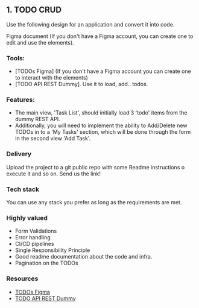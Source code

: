 ## 1. TODO CRUD

Use the following design for an application and convert it into code.

Figma document (If you don't have a Figma account, you can create one to edit and use the elements).

### Tools:

- [TODOs Figma] (If you don't have a Figma account you can create one to interact with the elements)
- [TODO API REST Dummy]. Use it to load, add.. todos.

### Features:

- The main view, 'Task List', should initially load 3 'todo' items from the dummy REST API.
- Additionally, you will need to implement the ability to Add/Delete new TODOs in to a 'My Tasks' section, which will be done through the form in the second view 'Add Task'.

### Delivery

Upload the project to a git public repo with some Readme instructions o execute it and so on. Send us the link!

### Tech stack

You can use any stack you prefer as long as the requirements are met.

### Highly valued

- Form Validations
- Error handling
- CI/CD pipelines
- Single Responsibility Principle
- Good readme documentation about the code and infra.
- Pagination on the TODOs

### Resources

- [TODOs Figma](https://www.figma.com/file/Z8hlp9KjNiRck368uZX89T/prueba-front?type=design&node-id=0%3A1&mode=design&t=aanEL4Bnl1j93JRy-1)
- [TODO API REST Dummy](https://jsonplaceholder.typicode.com/todos/)

